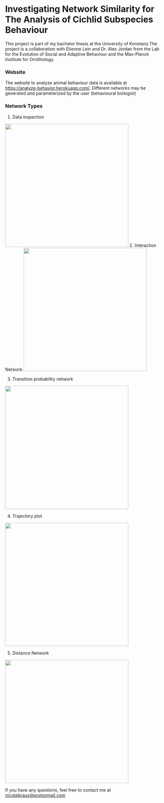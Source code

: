 
# Investigating Network Similarity for The Analysis of Cichlid Subspecies Behaviour

This project is part of my bachelor thesis at the University of Konstanz.The project is a collaboration with Etienne Lein and Dr. Alex Jordan from the Lab for the Evolution of Social and Adaptive Behaviour and the Max-Planck Institute for Ornithology.

### Website
The website to analyze animal behaviour data is available at https://analyze-behavior.herokuapp.com/. Different networks may be generated and parameterized by the user (behavioural biologist)

### Network Types
1. Data inspection
<img src ="https://user-images.githubusercontent.com/49905943/139040601-7214c264-c7d9-4d4a-936b-a2dfc585bfe2.png" width="400" height="400">
2. Interaction Network
<img src ="https://user-images.githubusercontent.com/49905943/139040706-2e1c8245-3d79-4501-8436-2b010548ece9.png" width="400" height="400">

3. Transition probability network
<img src ="https://user-images.githubusercontent.com/49905943/139042763-b7d1b40e-c0ad-41cc-bb2f-a79af6dfb00e.png" width="400" height="400">

4. Trajectory plot
<img src ="https://user-images.githubusercontent.com/49905943/139042100-2cb708de-298c-4964-a0ed-1e89f3533118.png" width="400" height="400">

5. Distance Network
<img src ="https://user-images.githubusercontent.com/49905943/139042148-54ad615e-bfb9-45ee-9faf-37ca526448d5.png" width="400" height="400">

If you have any questions, feel free to contact me at nicolaikraus@protonmail.com
